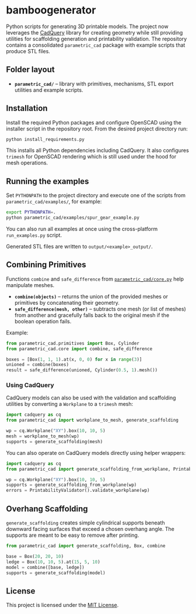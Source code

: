 # bamboogenerator

Python scripts for generating 3D printable models.  The project now
leverages the [CadQuery](https://github.com/CadQuery/cadquery)
library for creating geometry while still providing utilities for
scaffolding generation and printability validation. The repository
contains a consolidated `parametric_cad` package with example scripts
that produce STL files.

## Folder layout

- **`parametric_cad/`** – library with primitives, mechanisms,
  STL export utilities and example scripts.

## Installation

Install the required Python packages and configure OpenSCAD using the
installer script in the repository root.  From the desired project directory run:

```bash
python install_requirements.py
```

This installs all Python dependencies including CadQuery. It also
configures `trimesh` for OpenSCAD rendering which is still used under
the hood for mesh operations.

## Running the examples

Set `PYTHONPATH` to the project directory and execute one of the scripts
from `parametric_cad/examples/`, for example:

```bash
export PYTHONPATH=.
python parametric_cad/examples/spur_gear_example.py
```
You can also run all examples at once using the cross-platform `run_examples.py` script.

Generated STL files are written to `output/<example>_output/`.

## Combining Primitives

Functions `combine` and `safe_difference` from
[`parametric_cad/core.py`](parametric_cad/core.py) help manipulate meshes.

- **`combine(objects)`** – returns the union of the provided meshes or
  primitives by concatenating their geometry.
- **`safe_difference(mesh, other)`** – subtracts one mesh (or list of meshes)
  from another and gracefully falls back to the original mesh if the boolean
  operation fails.

Example:

```python
from parametric_cad.primitives import Box, Cylinder
from parametric_cad.core import combine, safe_difference

boxes = [Box(1, 1, 1).at(x, 0, 0) for x in range(3)]
unioned = combine(boxes)
result = safe_difference(unioned, Cylinder(0.5, 1).mesh())
```

### Using CadQuery

CadQuery models can also be used with the validation and scaffolding
utilities by converting a `Workplane` to a `trimesh` mesh:

```python
import cadquery as cq
from parametric_cad import workplane_to_mesh, generate_scaffolding

wp = cq.Workplane("XY").box(10, 10, 5)
mesh = workplane_to_mesh(wp)
supports = generate_scaffolding(mesh)
```

You can also operate on CadQuery models directly using helper wrappers:

```python
import cadquery as cq
from parametric_cad import generate_scaffolding_from_workplane, PrintabilityValidator

wp = cq.Workplane("XY").box(10, 10, 5)
supports = generate_scaffolding_from_workplane(wp)
errors = PrintabilityValidator().validate_workplane(wp)
```

## Overhang Scaffolding

`generate_scaffolding` creates simple cylindrical supports beneath
downward facing surfaces that exceed a chosen overhang angle.  The supports
are meant to be easy to remove after printing.

```python
from parametric_cad import generate_scaffolding, Box, combine

base = Box(20, 20, 10)
ledge = Box(10, 10, 5).at(15, 5, 10)
model = combine([base, ledge])
supports = generate_scaffolding(model)
```

## License

This project is licensed under the [MIT License](LICENSE).
